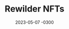 ---
layout: default
title: Rewilder NFTs
date: 2023-05-07 -0300
tags: Illustration
image: /img/work/rewilder-stamp.png
link: https://opensea.io/collection/rewilder-donation
---